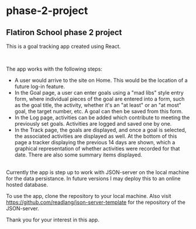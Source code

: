 # phase-2-project
## Flatiron School phase 2 project
This is a goal tracking app created using React.  

<br>

The app works with the following steps:
* A user would arrive to the site on Home.  This would be the location of a future log-in feature.  
* In the Goal page, a user can enter goals using a "mad libs" style entry form, where individual pieces of the goal are entered into a form, such as the goal title, the activity, whether it's an "at least" or an "at most" goal, the target number, etc.  A goal can then be saved from this form.
* In the Log page, activities can be added which contribute to meeting the previously set goals.  Activities are logged and saved one by one.
* In the Track page, the goals are displayed, and once a goal is selected, the associated activities are displayed as well.  At the bottom of this page a tracker displaying the previous 14 days are shown, which a graphical representation of whether activities were recorded for that date.  There are also some summary items displayed.  

<br>
Currently the app is step up to work with JSON-server on the local machine for the data persistance.  In future versions I may deploy this to an online hosted database.  

<br>

To use the app, clone the repository to your local machine.  Also visit  
https://github.com/readlang/json-server-template for the repository of the JSON-server.  

Thank you for your interest in this app.
